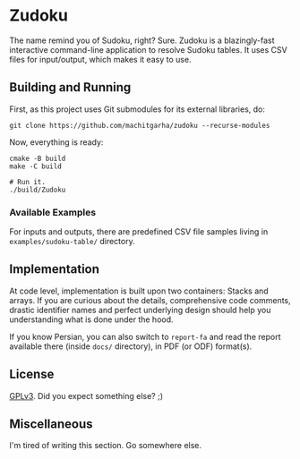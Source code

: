 # Zudoku

The name remind you of Sudoku, right? Sure. Zudoku is a blazingly-fast interactive command-line application to resolve Sudoku tables. It uses CSV files for input/output, which makes it easy to use.

## Building and Running

First, as this project uses Git submodules for its external libraries, do:

```
git clone https://github.com/machitgarha/zudoku --recurse-modules
```

Now, everything is ready:

```
cmake -B build
make -C build

# Run it.
./build/Zudoku
```

### Available Examples

For inputs and outputs, there are predefined CSV file samples living in `examples/sudoku-table/` directory.

## Implementation

At code level, implementation is built upon two containers: Stacks and arrays. If you are curious about the details, comprehensive code comments, drastic identifier names and perfect underlying design should help you understanding what is done under the hood.

If you know Persian, you can also switch to `report-fa` and read the report available there (inside `docs/` directory), in PDF (or ODF) format(s).

## License

[GPLv3](./LICENSE.md). Did you expect something else? ;)

## Miscellaneous

I'm tired of writing this section. Go somewhere else.
